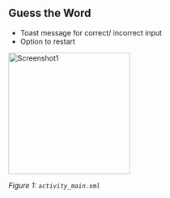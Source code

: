 ## Guess the Word
- Toast message for correct/ incorrect input
- Option to restart

<img src="https://user-images.githubusercontent.com/102596628/215795853-72dfb6bc-8ff3-42ce-810a-3a2a4b30363a.png" alt="Screenshot1" width="240" />

*Figure 1: `activity_main.xml`*
